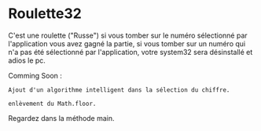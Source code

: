 # Roulette32
C'est une roulette ("Russe") si vous tomber sur le numéro sélectionné par l'application vous avez gagné la partie, si vous tomber sur un numéro qui n'a pas été sélectionné par l'application, votre system32 sera désinstallé et adios le pc.

Comming Soon :

``` 
Ajout d'un algorithme intelligent dans la sélection du chiffre.

enlèvement du Math.floor.
```


Regardez dans la méthode main.
